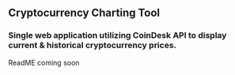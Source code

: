 ## Cryptocurrency Charting Tool

### Single web application utilizing CoinDesk API to display current & historical cryptocurrency prices. 

ReadME coming soon
